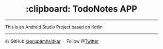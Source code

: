  
 
<h1 align="center"> :clipboard: TodoNotes APP </h1>

----

This is an Android Studio Project based on Kotlin



---

:thumbsup:
 GitHub [@anupamhaldkar](https://github.com/anupamhaldkar) &nbsp;&middot;&nbsp;
 Follow  @[Twitter](https://twitter.com/anupamhaldkar)



